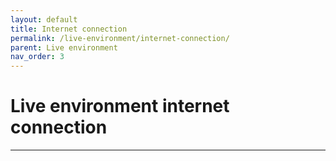 ```yaml
---
layout: default
title: Internet connection
permalink: /live-environment/internet-connection/
parent: Live environment
nav_order: 3
---
```


# Live environment internet connection

---
